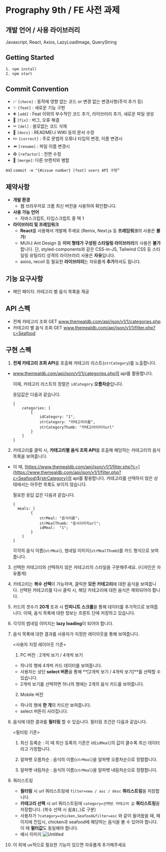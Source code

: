 # Prography 9th / FE 사전 과제

## 개발 언어 / 사용 라이브러리

Javascript, React, Axios, LazyLoadImage, QueryString

## Getting Started
```bash
1. npm install
2. npm start
```

## Commit Convention

- ✅ `[chore]` : 동작에 영향 없는 코드 or 변경 없는 변경사항(주석 추가 등)
- ✨ `[feat]` : 새로운 기능 구현
- ➕ `[add]` : Feat 이외의 부수적인 코드 추가, 라이브러리 추가, 새로운 파일 생성
- 🔨 `[fix]` : 버그, 오류 해결
- ⚰️ `[del]` : 쓸모없는 코드 삭제
- 📝 `[docs]` : README나 WIKI 등의 문서 수정
- ✏️ `[correct]` : 주로 문법의 오류나 타입의 변경, 이름 변경시
- ⏪️ `[rename]` : 파일 이름 변경시
- ♻️ `[refactor]` : 전면 수정
- 🔀 `[merge]`: 다른 브랜치와 병합

ex) `commit -m "{#issue number} [feat] users API 구현”`

## 제약사항

- **개발 환경**
    - 웹 브라우저로 크롬 최신 버전을 사용하여 확인합니다.
- **사용 가능 언어**
    - 자바스크립트, 타입스크립트 중 택 1
- **라이브러리 및 프레임워크**
    - **React**를 사용해서 개발해 주세요 (Remix, Next.js 등 **프레임워크**의 사용은 **불가**)
    - MUI나 Ant Design 등 **이미 형태가 구성된 스타일링 라이브러리**의 사용은 **불가**합니다. 단, styled-components와 같은 CSS-in-JS, Tailwind CSS 등 스타일링 유틸리티 성격의 라이브러리 사용은 **자유**입니다.
    - axios, recoil 등 필요한 **라이브러리**는 자유롭게 **추가**하셔도 됩니다.

## 기능 요구사항   
- 메인 페이지: 카테고리 별 음식 목록을 제공

## API 스펙

- 전체 카테고리 조회
  GET www.themealdb.com/api/json/v1/1/categories.php
- 카테고리 별 음식 조회
  GET www.themealdb.com/api/json/v1/1/filter.php?c=Seafood
    

## 구현 스펙

1. **전체 카테고리 조회 API**를 호출해 카테고리 리스트(`strCategory`)를 노출합니다. 
- www.themealdb.com/api/json/v1/1/categories.php의 api를 활용합니다.
    
    이때, 카테고리 리스트의 정렬은 `idCategory` **오름차순**입니다. 
    
    응답값은 다음과 같습니다.
    
    ```tsx
    {
    	categories: [
    		{
    			idCategory: "1",
    			strCategory: "카테고리이름",
    			strCategoryThumb: "카테고리이미지url"
    		}
    	]
    }
    ```
    
2. 카테고리를 클릭 시, **카테고리별 음식 조회 API**를 호출해 해당하는 카테고리의 음식 목록을 보여줍니다.
- 이 때, [https://www.themealdb.com/api/json/v1/1/filter.php?c=](https://www.themealdb.com/api/json/v1/1/filter.php?c=Seafood)${strCategory}의 api를 활용합니다. 
   카테고리를 선택하지 않은 상태에서는 아무런 목록도 보이지 않습니다. 
    
    필요한 응답 값은 다음과 같습니다.
    
    ```tsx
    {
      meals: [
    		{
    			strMeal: "음식이름";
    			strMealThumb: "음식이미지url";
    			idMeal:  "1";
    		}
    	] 
    }
    ```
    
    각각의 음식 이름(`strMeal`), 썸네일 이미지(`strMealThumb`)를 카드 형식으로 보여줍니다.
    

3.  선택한 카테고리와 선택하지 않은 카테고리의 스타일을 구분해주세요. (디자인은 자유롭게)

4. 카테고리는 **복수** **선택**이 가능하며, 클릭한 **모든 카테고리**에 대한 음식을 보여줍니다. 
선택된 카테고리를 다시 클릭 시, 해당 카테고리에 대한 음식은 제외되어야 합니다.

5. 카드의 갯수가 **20개** 초과 시 **인피니트 스크롤**을 통해 데이터를 추가적으로 보여줍니다.
이때, 음식 목록에 대한 정보는 프론트 단에 저장하고 있습니다.

6. 각각의 썸네일 이미지는 **lazy loading**이 되어야 합니다.

    
7. 음식 목록에 대한 결과를 사용자가 지정한 레이아웃을 통해 보여줍니다.
    
    <aside>
    <사용자 지정 레이아웃 기준>
    
    1. PC 버전
    : 2개씩 보기 / 4개씩 보기

    - 하나의 행에 4개씩 카드 데이터를 보여줍니다.
    - 사용자는 상단 **select 버튼**을 통해 **[2개씩 보기 / 4개씩 보기]**를 선택할 수 있습니다.
    - 2개씩 보기를 선택하면 하나의 행에는 2개의 음식 카드를 보여줍니다.
    
    2. Mobile 버전
    - 하나의 행에 **한 개**의 카드만 보여줍니다.
    - select 버튼이 사라집니다.
    
    </aside>
    
8. 음식에 대한 결과를 **필터링** 할 수 있습니다. 
필터링 조건은 다음과 같습니다.
    
    <aside>
    <필터링 기준>
    
    1. 최신 등록순
    : 이 때 최신 등록의 기준은 id(`idMeal`)의 값이 클수록 최신 데이터라고 가정합니다.
    
    2. 알파벳 오름차순
    : 음식의 이름(`strMeal`)을 알파벳 오름차순으로 정렬합니다.
    
    3. 알파벳 내림차순
    : 음식의 이름(`strMeal`)을 알파벳 내림차순으로 정렬합니다.
    
    </aside>

9. 쿼리스트링
    - **필터링** 시 url 쿼리스트링에 `filter=new / asc / desc`  **쿼리스트링**을 저장합니다.
    - **카테고리 선택** 시 url 쿼리스트링에 `category=선택된 카테고리 값` **쿼리스트링**을 저장합니다. (복수 선택 시 쉼표(`,`)로 구분)
    - 사용자가 `?category=chicken,Seafood&filter=asc` 와 같이 들어왔을 때, 페이지에 진입시, chicken과 seafood에 해당하는 음식을 볼 수 있어야 합니다. 이 때 **필터값**도 동일해야 합니다.
    - 예시 이미지
        ![Untitled](https://prod-files-secure.s3.us-west-2.amazonaws.com/241897e0-7d0b-400e-8c3b-70dd7d456ef9/c5602929-1c3d-4812-9e71-4590476a2d27/Untitled.gif)
    

10. 이 외에 ux적으로 필요한 기능이 있으면 자유롭게 추가해주세요
